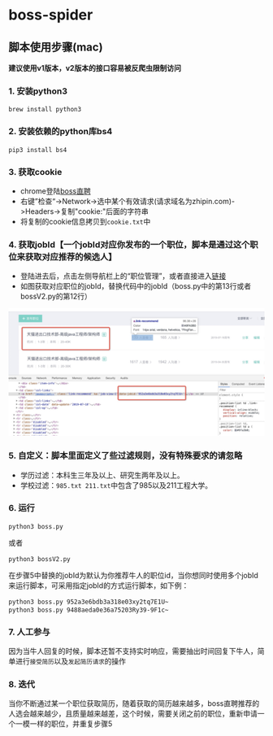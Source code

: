 # boss-spider

## 脚本使用步骤(mac)
**建议使用v1版本，v2版本的接口容易被反爬虫限制访问**

### 1. 安装python3 

```
brew install python3
```

### 2. 安装依赖的python库bs4

```
pip3 install bs4
```

### 3. 获取cookie

- chrome登陆[boss直聘](https://www.zhipin.com) 
- 右键”检查“->Network->选中某个有效请求(请求域名为zhipin.com)->Headers->复制"cookie:"后面的字符串
- 将复制的cookie信息拷贝到```cookie.txt```中

### 4. 获取jobId【一个jobId对应你发布的一个职位，脚本是通过这个职位来获取对应推荐的候选人】

- 登陆进去后，点击左侧导航栏上的“职位管理”，或者直接进入[链接](https://www.zhipin.com/chat/im?mu=%2Fbossweb%2Fjoblist.html)
- 如图获取对应职位的jobId，替换代码中的jobId（boss.py中的第13行或者bossV2.py的第12行）

![获取jobId](jobId.png) 

### 5. 自定义：脚本里面定义了些过滤规则，没有特殊要求的请忽略

- 学历过滤：本科生三年及以上、研究生两年及以上。
- 学校过滤：```985.txt 211.txt```中包含了985以及211工程大学。

### 6. 运行

```
python3 boss.py
```
或者
```
python3 bossV2.py
```
在步骤5中替换的jobId为默认为你推荐牛人的职位id，当你想同时使用多个jobId来运行脚本，可采用指定jobId的方式运行脚本，如下例：
```
python3 boss.py 952a3e6bdb3a318e03xy2tq7E1U~
python3 boss.py 9488aeda0e36a75203Ry39-9F1c~
```

### 7. 人工参与

因为当牛人回复的时候，脚本还暂不支持实时响应，需要抽出时间回复下牛人，简单进行```接受简历```以及```发起简历请求```的操作

### 8. 迭代

当你不断通过某一个职位获取简历，随着获取的简历越来越多，boss直聘推荐的人选会越来越少，且质量越来越差，这个时候，需要关闭之前的职位，重新申请一个一模一样的职位，并重复步骤5
